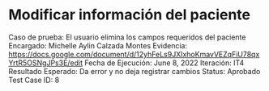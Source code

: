 # Modificar información del paciente

Caso de prueba: El usuario elimina los campos requeridos del paciente
Encargado: Michelle Aylin Calzada Montes
Evidencia: https://docs.google.com/document/d/12yhFeLs9JXIxhoKmavVEZqFiU78qxYrtR5OSNgJPs3E/edit
Fecha de Ejecución: June 8, 2022
Iteración: IT4
Resultado Esperado: Da error y no deja registrar cambios
Status: Aprobado
Test Case ID: 8